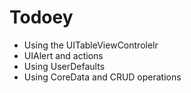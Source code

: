 # Todoey

- Using the UITableViewControlelr
- UIAlert and actions
- Using UserDefaults
- Using CoreData and CRUD operations
